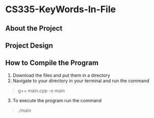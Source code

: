 # CS335-KeyWords-In-File

## About the Project

## Project Design

## How to Compile the Program

1. Download the files and put them in a directory
2. Navigate to your directory in your terminal and run the command
> g++ main.cpp -o main
3. To execute the program run the command
> ./main
